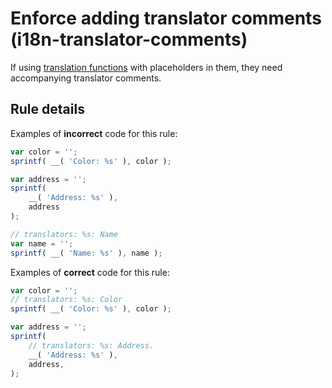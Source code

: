# Enforce adding translator comments (i18n-translator-comments)

If using [translation functions](https://github.com/WordPress/gutenberg/blob/master/packages/i18n/README.md#api) with placeholders in them,
they need accompanying translator comments.

## Rule details

Examples of **incorrect** code for this rule:

```js
var color = '';
sprintf( __( 'Color: %s' ), color );

var address = '';
sprintf(
	__( 'Address: %s' ),
	address
);

// translators: %s: Name
var name = '';
sprintf( __( 'Name: %s' ), name );
```

Examples of **correct** code for this rule:

```js
var color = '';
// translators: %s: Color
sprintf( __( 'Color: %s' ), color );

var address = '';
sprintf(
	// translators: %s: Address.
	__( 'Address: %s' ),
	address,
);
```
